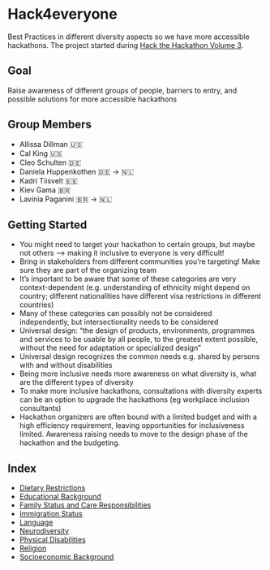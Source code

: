# Hack4everyone

Best Practices in different diversity aspects so we have more accessible hackathons. The project started during [Hack the Hackathon Volume 3](https://hackthackathon.github.io/).

## Goal

Raise awareness of different groups of people, barriers to entry, and possible solutions for more accessible hackathons

## Group Members

- Allissa Dillman 🇺🇸
- Cal King 🇺🇸
- Cleo Schulten 🇩🇪
- Daniela Huppenkothen 🇩🇪 → 🇳🇱
- Kadri Tiisvelt 🇪🇪
- Kiev Gama 🇧🇷
- Lavínia Paganini 🇧🇷 → 🇳🇱

## Getting Started

- You might need to target your hackathon to certain groups, but maybe not others —> making it inclusive to everyone is very difficult!
- Bring in stakeholders from different communities you’re targeting! Make sure they are part of the organizing team
- It’s important to be aware that some of these categories are very context-dependent (e.g. understanding of ethnicity might depend on country; different nationalities have different visa restrictions in different countries)
- Many of these categories can possibly not be considered independently, but intersectionality needs to be considered
- Universal design: “the design of products, environments, programmes and services to be usable by all people, to the greatest extent possible, without the need for adaptation or specialized design”
- Universal design recognizes the common needs e.g. shared by persons with and without disabilities
- Being more inclusive needs more awareness on what diversity is, what are the different types of diversity
- To make more inclusive hackathons, consultations with diversity experts can be an option to upgrade the hackathons (eg workplace inclusion consultants)
- Hackathon organizers are often bound with a limited budget and with a high efficiency requirement, leaving opportunities for inclusiveness limited. Awareness raising needs to move to the design phase of the hackathon and the budgeting.

## Index

- [Dietary Restrictions](docs/dietary_restrictions.md)
- [Educational Background](docs/educational_background.md)
- [Family Status and Care Responsibilities](docs/family.md)
- [Immigration Status](docs/immigration.md)
- [Language](docs/language.md)
- [Neurodiversity](docs/neurodiversity.md)
- [Physical Disabilities](docs/physical.md)
- [Religion](docs/religion.md)
- [Socioeconomic Background](socioeconomic_background.md)
